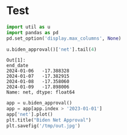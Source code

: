 # Test

```python
import util as u
import pandas as pd
pd.set_option('display.max_columns', None)
```





























```python
u.biden_approval()['net'].tail(4)
```

```text
Out[1]: 
end_date
2024-01-06   -17.388328
2024-01-07   -17.382915
2024-01-08   -17.358060
2024-01-09   -17.898006
Name: net, dtype: float64
```

```python
app = u.biden_approval()
app = app[app.index > '2023-01-01']
app['net'].plot()
plt.title("Biden Net Approval")
plt.savefig('/tmp/out.jpg')
```



